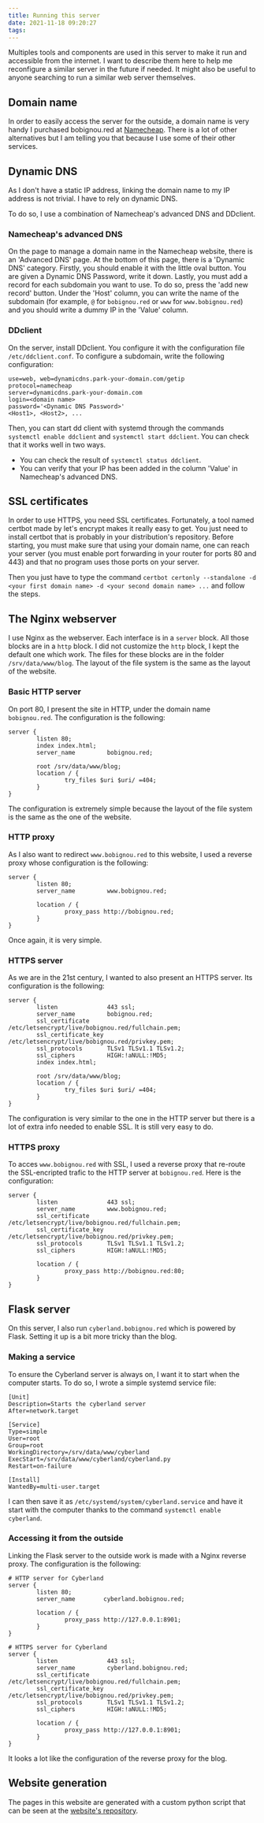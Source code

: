 ```yaml
---
title: Running this server
date: 2021-11-18 09:20:27
tags:
---
```

Multiples tools and components are used in this server to make it run and accessible from the internet. I want to describe them here to help me reconfigure a similar server in the future if needed. It might also be useful to anyone searching to run a similar web server themselves.

## Domain name
In order to easily access the server for the outside, a domain name is very handy I purchased bobignou.red at [Namecheap](https://www.namecheap.com/). There is a lot of other alternatives but I am telling you that because I use some of their other services.

## Dynamic DNS
As I don't have a static IP address, linking the domain name to my IP address is not trivial. I have to rely on dynamic DNS.

To do so, I use a combination of Namecheap's advanced DNS and DDclient.

### Namecheap's advanced DNS
On the page to manage a domain name in the Namecheap website, there is an 'Advanced DNS' page. At the bottom of this page, there is a 'Dynamic DNS' category. Firstly, you should enable it with the little oval button. You are given a Dynamic DNS Password, write it down. Lastly, you must add a record for each subdomain you want to use. To do so, press the 'add new record' button. Under the 'Host' column, you can write the name of the subdomain (for example, `@` for `bobignou.red` or `www` for `www.bobignou.red`) and you should write a dummy IP in the 'Value' column.

### DDclient
On the server, install DDclient. You configure it with the configuration file `/etc/ddclient.conf`. To configure a subdomain, write the following configuration:
```
use=web, web=dynamicdns.park-your-domain.com/getip
protocol=namecheap
server=dynamicdns.park-your-domain.com
login=<domain name>
password='<Dynamic DNS Password>'
<Host1>, <Host2>, ...
```

Then, you can start dd client with systemd through the commands `systemctl enable ddclient` and `systemctl start ddclient`. You can check that it works well in two ways.

* You can check the result of `systemctl status ddclient`.
* You can verify that your IP has been added in the column 'Value' in Namecheap's advanced DNS.

## SSL certificates
In order to use HTTPS, you need SSL certificates. Fortunately, a tool named certbot made by let's encrypt makes it really easy to get. You just need to install certbot that is probably in your distribution's repository. Before starting, you must make sure that using your domain name, one can reach your server (you must enable port forwarding in your router for ports 80 and 443) and that no program uses those ports on your server.

Then you just have to type the command `certbot certonly --standalone -d <your first domain name> -d <your second domain name> ...` and follow the steps.

## The Nginx webserver
I use Nginx as the webserver. Each interface is in a `server` block. All those blocks are in a `http` block. I did not customize the `http` block, I kept the default one which work. The files for these blocks are in the folder `/srv/data/www/blog`. The layout of the file system is the same as the layout of the website.

### Basic HTTP server
On port 80, I present the site in HTTP, under the domain name `bobignou.red`. The configuration is the following:
```
server {
        listen 80;
        index index.html;
        server_name         bobignou.red;

        root /srv/data/www/blog;
        location / {
                try_files $uri $uri/ =404;
        }
}
```
The configuration is extremely simple because the layout of the file system is the same as the one of the website.

### HTTP proxy
As I also want to redirect `www.bobignou.red` to this website, I used a reverse proxy whose configuration is the following:
```
server {
        listen 80;
        server_name         www.bobignou.red;

        location / {
                proxy_pass http://bobignou.red; 
        }
}
```
Once again, it is very simple.

### HTTPS server
As we are in the 21st century, I wanted to also present an HTTPS server. Its configuration is the following:
```
server {
        listen              443 ssl;
        server_name         bobignou.red;
        ssl_certificate     /etc/letsencrypt/live/bobignou.red/fullchain.pem;
        ssl_certificate_key /etc/letsencrypt/live/bobignou.red/privkey.pem;
        ssl_protocols       TLSv1 TLSv1.1 TLSv1.2;
        ssl_ciphers         HIGH:!aNULL:!MD5;
        index index.html;

        root /srv/data/www/blog;
        location / {
                try_files $uri $uri/ =404;
        }
}
```
The configuration is very similar to the one in the HTTP server but there is a lot of extra info needed to enable SSL. It is still very easy to do.

### HTTPS proxy
To acces `www.bobignou.red` with SSL, I used a reverse proxy that re-route the SSL-encripted trafic to the HTTP server at `bobignou.red`. Here is the configuration:
```
server {
        listen              443 ssl;
        server_name         www.bobignou.red;
        ssl_certificate     /etc/letsencrypt/live/bobignou.red/fullchain.pem;
        ssl_certificate_key /etc/letsencrypt/live/bobignou.red/privkey.pem;
        ssl_protocols       TLSv1 TLSv1.1 TLSv1.2;
        ssl_ciphers         HIGH:!aNULL:!MD5;

        location / {
                proxy_pass http://bobignou.red:80;
        }
}
```

## Flask server
On this server, I also run `cyberland.bobignou.red` which is powered by Flask. Setting it up is a bit more tricky than the blog.

### Making a service
To ensure the Cyberland server is always on, I want it to start when the computer starts. To do so, I wrote a simple systemd service file:
```
[Unit]
Description=Starts the cyberland server
After=network.target

[Service]
Type=simple
User=root
Group=root
WorkingDirectory=/srv/data/www/cyberland
ExecStart=/srv/data/www/cyberland/cyberland.py
Restart=on-failure

[Install]
WantedBy=multi-user.target
```
I can then save it as `/etc/systemd/system/cyberland.service` and have it start with the computer thanks to the command `systemctl enable cyberland`.

### Accessing it from the outside
Linking the Flask server to the outside work is made with a Nginx reverse proxy. The configuration is the following:
```
# HTTP server for Cyberland
server {
        listen 80;
        server_name        cyberland.bobignou.red;

        location / {
                proxy_pass http://127.0.0.1:8901;
        }
}

# HTTPS server for Cyberland
server {
        listen              443 ssl;
        server_name         cyberland.bobignou.red;
        ssl_certificate     /etc/letsencrypt/live/bobignou.red/fullchain.pem;
        ssl_certificate_key /etc/letsencrypt/live/bobignou.red/privkey.pem;
        ssl_protocols       TLSv1 TLSv1.1 TLSv1.2;
        ssl_ciphers         HIGH:!aNULL:!MD5;

        location / {
                proxy_pass http://127.0.0.1:8901;
        }
}
```
It looks a lot like the configuration of the reverse proxy for the blog.

## Website generation
The pages in this website are generated with a custom python script that can be seen at the [website's repository](https://git.bobignou.red/www.bobignou.red).

